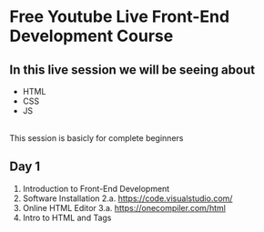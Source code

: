 # Free Youtube Live Front-End Development Course
## In this live session we will be seeing about 
- HTML
- CSS
- JS
<br>
This session is basicly for complete beginners




## Day 1
1. Introduction to Front-End Development
2. Software Installation
2.a. https://code.visualstudio.com/
3. Online HTML Editor
3.a. https://onecompiler.com/html
4. Intro to HTML and Tags 
